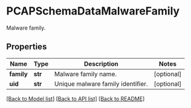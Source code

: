 # PCAPSchemaDataMalwareFamily

Malware family.

## Properties
Name | Type | Description | Notes
------------ | ------------- | ------------- | -------------
**family** | **str** | Malware family name. | [optional] 
**uid** | **str** | Unique malware family identifier. | [optional] 

[[Back to Model list]](../README.md#documentation-for-models) [[Back to API list]](../README.md#documentation-for-api-endpoints) [[Back to README]](../README.md)


